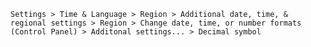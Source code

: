 `Settings > Time & Language > Region > Additional date, time, & regional settings > Region > Change date, time, or number formats (Control Panel) > Additonal settings... > Decimal symbol`
